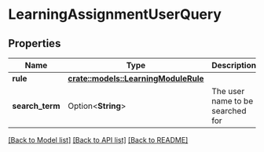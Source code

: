 # LearningAssignmentUserQuery

## Properties

Name | Type | Description | Notes
------------ | ------------- | ------------- | -------------
**rule** | [**crate::models::LearningModuleRule**](LearningModuleRule.md) |  | 
**search_term** | Option<**String**> | The user name to be searched for | [optional]

[[Back to Model list]](../README.md#documentation-for-models) [[Back to API list]](../README.md#documentation-for-api-endpoints) [[Back to README]](../README.md)


